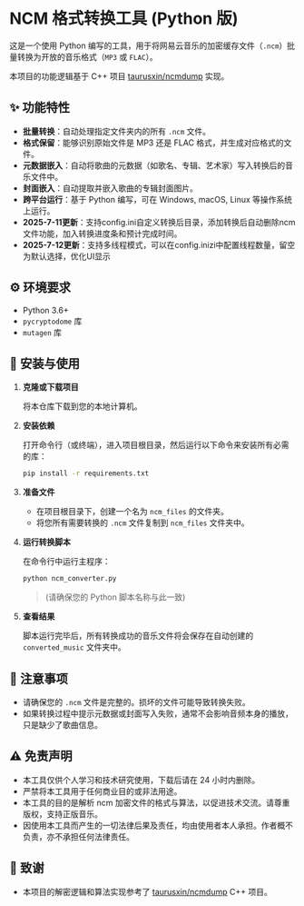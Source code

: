 
# NCM 格式转换工具 (Python 版)

这是一个使用 Python 编写的工具，用于将网易云音乐的加密缓存文件（`.ncm`）批量转换为开放的音乐格式（`MP3` 或 `FLAC`）。

本项目的功能逻辑基于 C++ 项目 [taurusxin/ncmdump](https://github.com/taurusxin/ncmdump) 实现。

## ✨ 功能特性

- **批量转换**：自动处理指定文件夹内的所有 `.ncm` 文件。
- **格式保留**：能够识别原始文件是 MP3 还是 FLAC 格式，并生成对应格式的文件。
- **元数据嵌入**：自动将歌曲的元数据（如歌名、专辑、艺术家）写入转换后的音乐文件中。
- **封面嵌入**：自动提取并嵌入歌曲的专辑封面图片。
- **跨平台运行**：基于 Python 编写，可在 Windows, macOS, Linux 等操作系统上运行。
- **2025-7-11更新**：支持config.ini自定义转换后目录，添加转换后自动删除ncm文件功能，加入转换进度条和预计完成时间。
- **2025-7-12更新**：支持多线程模式，可以在config.inizi中配置线程数量，留空为默认选择，优化UI显示
## ⚙️ 环境要求

- Python 3.6+
- `pycryptodome` 库
- `mutagen` 库

## 🚀 安装与使用

1.  **克隆或下载项目**

    将本仓库下载到您的本地计算机。

2.  **安装依赖**

    打开命令行（或终端），进入项目根目录，然后运行以下命令来安装所有必需的库：
    ```bash
    pip install -r requirements.txt
    ```

3.  **准备文件**

    - 在项目根目录下，创建一个名为 `ncm_files` 的文件夹。
    - 将您所有需要转换的 `.ncm` 文件复制到 `ncm_files` 文件夹中。

4.  **运行转换脚本**

    在命令行中运行主程序：
    ```bash
    python ncm_converter.py
    ```
    > (请确保您的 Python 脚本名称与此一致)

5.  **查看结果**

    脚本运行完毕后，所有转换成功的音乐文件将会保存在自动创建的 `converted_music` 文件夹中。

## 📝 注意事项

- 请确保您的 `.ncm` 文件是完整的。损坏的文件可能导致转换失败。
- 如果转换过程中提示元数据或封面写入失败，通常不会影响音频本身的播放，只是缺少了歌曲信息。

## ⚠️ 免责声明

- 本工具仅供个人学习和技术研究使用，下载后请在 24 小时内删除。
- 严禁将本工具用于任何商业目的或非法用途。
- 本工具的目的是解析 ncm 加密文件的格式与算法，以促进技术交流。请尊重版权，支持正版音乐。
- 因使用本工具而产生的一切法律后果及责任，均由使用者本人承担。作者概不负责，亦不承担任何法律责任。

## 🙏 致谢

- 本项目的解密逻辑和算法实现参考了 [taurusxin/ncmdump](https://github.com/taurusxin/ncmdump) C++ 项目。

